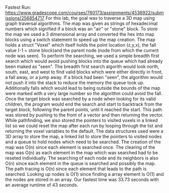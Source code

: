 Fastest Run: https://www.gradescope.com/courses/760173/assignments/4536922/submissions/256854717
For this lab, the goal was to traverse a 3D map using graph traversal algorithms. The map was given as strings of hexadecimal numbers which signified if a block was an "air" or "stone" block. To store the map we used a 3 dimensional array and converted the hex into map blocks using a switch statement to speed up the map creation. The map holds a struct "Voxel" which itself holds the point location (z,y,x), the fall value (-1 = stone block)and the parent node (node from which the current node was seen). To perform the searching, we used a simple breadth first search which would avoid pushing blocks into the queue which had already been maked as "seen". The breadth first search algorith would look north, south, east, and west to find valid blocks which were either directly in front, a fall away, or a jump away. If a block had been "seen", the algorithm would not push it into the stack to reduce the memory the queue took up. Additionally falls which would lead to being outside the bounds of the map were marked with a very large number so the algorithm could avoid the fall. Once the target block was searched by a node when looking for its valid children, the program would end the search and start to backtrack from the target block, following the parent points, until it reached the start. This path was stored by pushing to the front of a vector and then returning the vector. While pathfinding, we also stored the pointers to visited voxels in a linked list so we could reset the map after each run by looping through the list and returning the voxel variables to the default. The data structures used were a 3D array to store the map, a linked list to store the pointers to visited nodes and a queue to hold nodes which need to be searched. The creation of the map was O(n) since each element is searched once. The clearing of the map was O(n) as each element in the map which was searched had to be reseted individually. The searching of each node and its neighbors is also O(n) since each element in the queue is searched and possibly the map. The path tracing is O(n) since each element that leads to the path is searched. Looking up nodes is O(1) since finding a array element is O(1) and the nodes are stored in an array. Our fastest time was 33.73 seconds with an average runtime of 43 seconds.